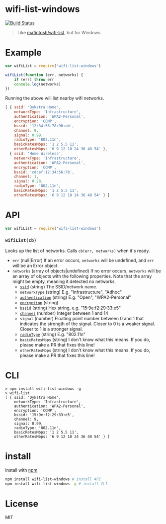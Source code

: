 # wifi-list-windows

[![Build Status](https://travis-ci.org/ArtskydJ/wifi-list-windows.svg?branch=master)](https://travis-ci.org/ArtskydJ/wifi-list-windows)

> Like [mafintosh/wifi-list](https://github.com/mafintosh/wifi-list), but for Windows

# Example

```js
var wifiList = require('wifi-list-windows')

wifiList(function (err, networks) {
	if (err) throw err
	console.log(networks)
})
```

Running the above will list nearby wifi networks.

```js
[ { ssid: 'Dykstra Home',
    networkType: 'Infrastructure',
    authentication: 'WPA2-Personal',
    encryption: 'CCMP',
    bssid: '12:34:56:78:90:ab',
    channel: 9,
    signal: 0.99,
    radioType: '802.11n',
    basicRatesMbps: '1 2 5.5 11',
    otherRatesMbps: '6 9 12 18 24 36 48 54' },
  { ssid: 'Home Wireless',
    networkType: 'Infrastructure',
    authentication: 'WPA2-Personal',
    encryption: 'CCMP',
    bssid: 'cd:ef:12:34:56:78',
    channel: 1,
    signal: 0.28,
    radioType: '802.11n',
    basicRatesMbps: '1 2 5.5 11',
    otherRatesMbps: '6 9 12 18 24 36 48 54' } ]
```

# API

```js
var wifiList = require('wifi-list-windows')
```

### `wifiList(cb)`

Looks up the list of networks. Calls `cb(err, networks)` when it's ready.

- `err` (null|Error) If an error occurs, `networks` will be undefined, and `err` will be an Error object.
- `networks` (array of objects|undefined) If no error occurs, `networks` will be an array of objects with the following properties. Note that the array might be empty, meaning it detected no networks.
    - [`ssid`](https://en.wikipedia.org/wiki/Service_set_(802.11_network)#Service_set_identifier_.28SSID.29) (string) The SSID/network name.
    - `networkType` (string) E.g. "Infrastructure", "Adhoc"
    - [`authentication`](https://en.wikipedia.org/wiki/Wi-Fi#Range) (string) E.g. "Open", "WPA2-Personal"
    - [`encryption`](https://en.wikipedia.org/wiki/Wi-Fi#Data_security_risks) (string)
    - [`bssid`](https://en.wikipedia.org/wiki/Service_set_(802.11_network)#Basic_service_set_identifier_.28BSSID.29) (string) Hex string, e.g. "15:9e:f2:29:33:e5"
    - [`channel`](https://en.wikipedia.org/wiki/List_of_WLAN_channels#Interference_concerns) (number) Integer between 1 and 14
    - `signal` (number) Floating point number between 0 and 1 that indicates the strength of the signal. Closer to 0 is a weaker signal. Closer to 1 is a stronger signal.
    - [`radioType`](https://en.wikipedia.org/wiki/Wi-Fi#Range) (string) E.g. "802.11n"
    - `basicRatesMbps` (string) I don't know what this means. If you do, please make a PR that fixes this line!
    - `otherRatesMbps` (string) I don't know what this means. If you do, please make a PR that fixes this line!

# CLI

```
> npm install wifi-list-windows -g
> wifi-list
[ { ssid: 'Dykstra Home',
    networkType: 'Infrastructure',
    authentication: 'WPA2-Personal',
    encryption: 'CCMP',
    bssid: '15:9e:f2:29:33:e5',
    channel: 9,
    signal: 0.99,
    radioType: '802.11n',
    basicRatesMbps: '1 2 5.5 11',
    otherRatesMbps: '6 9 12 18 24 36 48 54' } ]
```

# install

Install with [npm](https://nodejs.org/en/download)

```sh
npm install wifi-list-windows # install API
npm install wifi-list-windows -g # install CLI
```

# License

MIT
